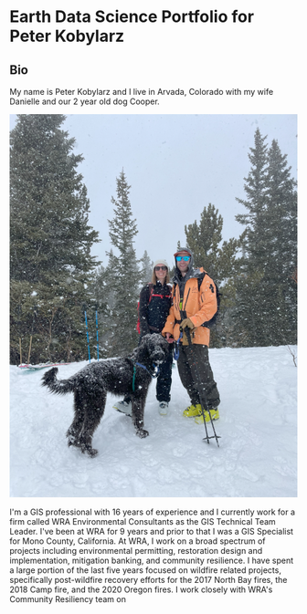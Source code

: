 # Earth Data Science Portfolio for Peter Kobylarz

## Bio

My name is Peter Kobylarz and I live in Arvada, Colorado with my wife Danielle and our 2 year old dog Cooper.

![Peter, Danielle, and Cooper](https://github.com/peterkobylarz/peterkobylarz.github.io/blob/main/PDC.png)

I'm a GIS professional with 16 years of experience and I currently work for a firm called WRA Environmental Consultants as the GIS Technical Team Leader. I've been at WRA for 9 years and prior to that I was a GIS Specialist for Mono County, California. At WRA, I work on a broad spectrum of projects including environmental permitting, restoration design and implementation, mitigation banking, and community resilience. I have spent a large portion of the last five years focused on wildfire related projects, specifically post-wildfire recovery efforts for the 2017 North Bay fires, the 2018 Camp fire, and the 2020 Oregon fires. I work closely with WRA's Community Resiliency team on 
